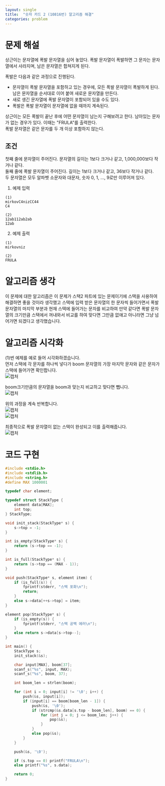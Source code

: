```yaml
---
layout: single
title:  "숫자 카드 2 (10816번) 알고리즘 해결"
categories: problem
---
```


# 문제 해설
상근이는 문자열에 폭발 문자열을 심어 놓았다. 폭발 문자열이 폭발하면 그 문자는 문자열에서 사라지며, 남은 문자열은 합쳐지게 된다.   

폭발은 다음과 같은 과정으로 진행된다.   
* 문자열이 폭발 문자열을 포함하고 있는 경우에, 모든 폭발 문자열이 폭발하게 된다. 남은 문자열을 순서대로 이어 붙여 새로운 문자열을 만든다.
* 새로 생긴 문자열에 폭발 문자열이 포함되어 있을 수도 있다.
* 폭발은 폭발 문자열이 문자열에 없을 때까지 계속된다.

상근이는 모든 폭발이 끝난 후에 어떤 문자열이 남는지 구해보려고 한다. 남아있는 문자가 없는 경우가 있다. 이때는 "FRULA"를 출력한다.   
폭발 문자열은 같은 문자를 두 개 이상 포함하지 않는다.   

## 조건
첫째 줄에 문자열이 주어진다. 문자열의 길이는 1보다 크거나 같고, 1,000,000보다 작거나 같다.   
둘째 줄에 폭발 문자열이 주어진다. 길이는 1보다 크거나 같고, 36보다 작거나 같다.   
두 문자열은 모두 알파벳 소문자와 대문자, 숫자 0, 1, ..., 9로만 이루어져 있다.   

1. 예제 입력   
```
(1)
mirkovC4nizCC44
C4
```
```
(2)
12ab112ab2ab
12ab
```
2. 예제 출력
```
(1)
mirkovniz
```
```
(2)
FRULA
```   

# 알고리즘 생각
이 문제에 대한 알고리즘은 이 문제가 스택2 파트에 있는 문제이기에 스택을 사용하여 해결하면 좋을 것이라 생각했고 스택에 입력 받은 문자열의 한 문자씩 들어가면서 폭발 문자열의 마지막 부분과 현재 스택에 들어가는 문자를 비교하여 만약 같다면 폭발 문자열의 크기만큼 스택에서 꺼내와서 비교를 하여 맞다면 그만큼 없애고 아니라면 그냥 넘어가면 되겠다고 생각했습니다.

# 알고리즘 시각화
(1)번 예제를 예로 들어 시각화하겠습니다.   
먼저 스택에 각 문자를 하나씩 넣다가 boom 문자열의 가장 마지막 문자와 같은 문자가 스택에 들어가면 확인합니다.   
![캡처](https://github.com/124coding/124coding.github.io/assets/114299892/78bbdb09-7e63-4058-9b10-ae89f4408b9b)

boom크기만큼의 문자열을 boom과 맞는지 비교하고 맞다면 뺍니다.   
![캡처](https://github.com/124coding/124coding.github.io/assets/114299892/93da0ec4-fc06-4513-b653-858ce46186b2)

위의 과정을 계속 반복합니다.   
![캡처](https://github.com/124coding/124coding.github.io/assets/114299892/abeba4d7-7f0a-45aa-a57b-15d1e406e8ca)   
![캡처](https://github.com/124coding/124coding.github.io/assets/114299892/70707e3d-52ff-4e29-8b2f-335134057e28)   

최종적으로 폭발 문자열이 없는 스택이 완성되고 이를 출력해줍니다.   
![캡처](https://github.com/124coding/124coding.github.io/assets/114299892/37794e47-c963-4e19-b731-df254960d7ea)   

# 코드 구현
```c
#include <stdio.h>
#include <stdlib.h>
#include <string.h>
#define MAX 1000001

typedef char element;

typedef struct StackType {
	element data[MAX];
	int top;
} StackType;

void init_stack(StackType* s) {
	s->top = -1;
}

int is_empty(StackType* s) {
	return (s->top == -1);
}

int is_full(StackType* s) {
	return (s->top == (MAX - 1));
}

void push(StackType* s, element item) {
	if (is_full(s)) {
		fprintf(stderr, "스택 포화\n");
		return;
	}
	else s->data[++s->top] = item;
}

element pop(StackType* s) {
	if (is_empty(s)) {
		fprintf(stderr, "스택 공백 에러\n");
	}
	else return s->data[s->top--];
}

int main() {
	StackType s;
	init_stack(&s);

	char input[MAX], boom[37];
	scanf_s("%s", input, MAX);
	scanf_s("%s", boom, 37);

	int boom_len = strlen(boom);

	for (int i = 0; input[i] != '\0'; i++) {
		push(&s, input[i]);
		if (input[i] == boom[boom_len - 1]) {
			push(&s, '\0');
			if (strcmp(&s.data[s.top - boom_len], boom) == 0) {
				for (int j = 0; j <= boom_len; j++) {
					pop(&s);
				}
			}
			else pop(&s);
		}
	}

	push(&s, '\0');

	if (s.top == 0) printf("FRULA\n");
	else printf("%s", s.data);

	return 0;
}
```
